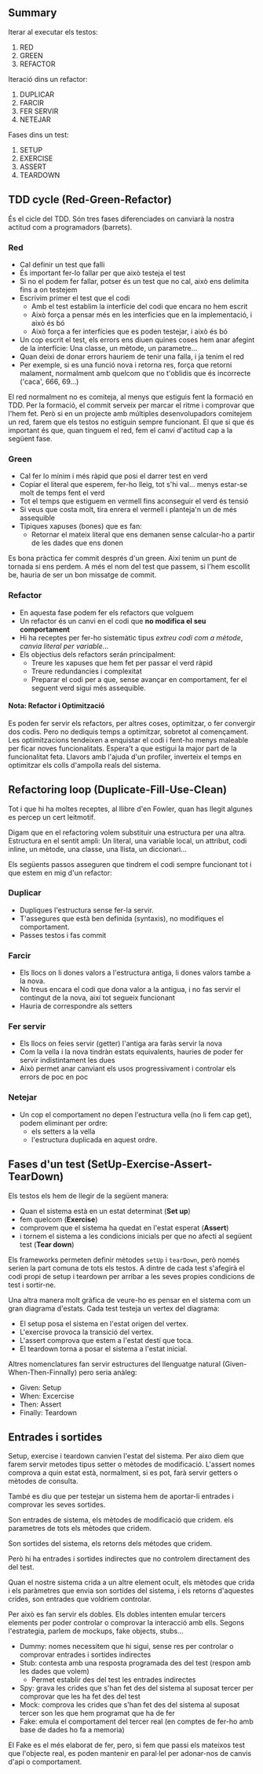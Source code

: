 ## Summary

Iterar al executar els testos:

1. RED
2. GREEN
3. REFACTOR

Iteració dins un refactor:

1. DUPLICAR
2. FARCIR
3. FER SERVIR
4. NETEJAR

Fases dins un test:

1. SETUP
2. EXERCISE
3. ASSERT
4. TEARDOWN

## TDD cycle (Red-Green-Refactor)

És el cicle del TDD.
Són tres fases diferenciades on canviarà la nostra actitud com a programadors (barrets).

### Red

- Cal definir un test que falli
- És important fer-lo fallar per que això testeja el test
- Si no el podem fer fallar, potser és un test que no cal, això ens delimita fins a on testejem
- Escrivim primer el test que el codi
	- Amb el test establim la interfície del codi que encara no hem escrit
	- Això força a pensar més en les interficies que en la implementació, i això és bó
	- Això força a fer interfícies que es poden testejar, i això és bó
- Un cop escrit el test, els errors ens diuen quines coses hem anar afegint de la interfície: Una classe, un mètode, un parametre...
- Quan deixi de donar errors hauriem de tenir una falla, i ja tenim el red
- Per exemple, si es una funció nova i retorna res, força que retorni malament, normalment amb quelcom que no t'oblidis que és incorrecte ('caca', 666, 69...)

El red normalment no es comiteja, al menys que estiguis fent la formació en TDD.
Per la formació, el commit serveix per marcar el ritme i comprovar que l'hem fet.
Però si en un projecte amb múltiples desenvolupadors comitejem un red, farem que els testos no estiguin sempre funcionant.
El que si que és important és que, quan tinguem el red, fem el canvi d'actitud cap a la següent fase.

### Green

- Cal fer lo mínim i més ràpid que posi el darrer test en verd
- Copiar el literal que esperem, fer-ho lleig, tot s'hi val... menys estar-se molt de temps fent el verd
- Tot el temps que estiguem en vermell fins aconseguir el verd és tensió
- Si veus que costa molt, tira enrera el vermell i planteja'n un de més assequible
- Tipiques xapuses (bones) que es fan:
	- Retornar el mateix literal que ens demanen sense calcular-ho a partir de les dades que ens donen

Es bona pràctica fer commit després d'un green.
Així tenim un punt de tornada si ens perdem.
A més el nom del test que passem, si l'hem escollit be, hauria de ser un bon missatge de commit.

### Refactor

- En aquesta fase podem fer els refactors que volguem
- Un refactor és un canvi en el codi que **no modifica el seu comportament**
- Hi ha receptes  per fer-ho sistemàtic tipus _extreu codi com a mètode_, _canvia literal per variable_...
- Els objectius dels refactors serán principalment:
	- Treure les xapuses que hem fet per passar el verd ràpid
	- Treure redundancies i complexitat
	- Preparar el codi per a que, sense avançar en comportament, fer el seguent verd sigui més assequible.

#### Nota: Refactor i Optimització

Es poden fer servir els refactors, per altres coses, optimitzar, o fer convergir dos codis.
Pero no dediquis temps a optimitzar, sobretot al començament.
Les optimitzacions tendeixen a enquistar el codi i fent-ho menys maleable per ficar noves funcionalitats.
Espera't a que estigui la major part de la funcionalitat feta.
Llavors amb l'ajuda d'un profiler, inverteix el temps en optimitzar
els colls d'ampolla reals del sistema.


## Refactoring loop (Duplicate-Fill-Use-Clean)

Tot i que hi ha moltes receptes, al llibre d'en Fowler,
quan has llegit algunes es percep un cert leitmotif.

Digam que en el refactoring volem substituir una estructura per una altra.
Estructura en el sentit ampli: Un literal, una variable local, un attribut,
codi inline, un mètode, una classe, una llista, un diccionari...

Els següents passos asseguren que tindrem el codi sempre funcionant
tot i que estem en mig d'un refactor:

### Duplicar

- Dupliques l'estructura sense fer-la servir.
- T'assegures que està ben definida (syntaxis), no modifiques el comportament.
- Passes testos i fas commit 

### Farcir

- Els llocs on li dones valors a l'estructura antiga, li dones valors tambe a la nova.
- No treus encara el codi que dona valor a la antigua, i no fas servir el contingut de la nova, així tot segueix funcionant
- Hauria de correspondre als setters

### Fer servir

- Els llocs on feies servir (getter) l'antiga ara faràs servir la nova
- Com la vella i la nova tindràn estats equivalents, hauries de poder fer servir indistintament les dues
- Això permet anar canviant els usos progressivament i controlar els errors de poc en poc

### Netejar

- Un cop el comportament no depen l'estructura vella (no li fem cap get), podem eliminant per ordre:
   - els setters a la vella
   - l'estructura duplicada en aquest ordre.


## Fases d'un test (SetUp-Exercise-Assert-TearDown)


Els testos els hem de llegir de la següent manera:

- Quan el sistema està en un estat determinat (**Set up**)
- fem quelcom (**Exercise**)
- comprovem que el sistema ha quedat en l'estat esperat (**Assert**)
- i tornem el sistema a les condicions inicials per que no afecti al següent test (**Tear down**)

Els frameworks permeten definir mètodes `setUp` i `tearDown`,
però només serien la part comuna de tots els testos.
A dintre de cada test s'afegirà el codi propi de setup i teardown
per arribar a les seves propies condicions de test i sortir-ne.

Una altra manera molt gràfica de veure-ho es pensar en el sistema
com un gran diagrama d'estats.
Cada test testeja un vertex del diagrama:

- El setup posa el sistema en l'estat origen del vertex.
- L'exercise provoca la transició del vertex.
- L'assert comprova que estem a l'estat destí que toca.
- El teardown torna a posar el sistema a l'estat inicial.

Altres nomenclatures fan servir estructures del llenguatge natural (Given-When-Then-Finnally) pero seria anàleg:

- Given: Setup
- When: Excercise
- Then: Assert
- Finally: Teardown


## Entrades i sortides

Setup, exercise i teardown canvien l'estat del sistema.
Per aixo diem que farem servir metodes tipus setter o mètodes de modificació.
L'assert nomes comprova a quin estat està,
normalment, si es pot, farà servir getters o mètodes de consulta.

També es diu que per testejar un sistema hem de aportar-li entrades i comprovar les seves sortides.

Son entrades de sistema,
els mètodes de modificació que cridem.
els parametres de tots els mètodes que cridem.

Son sortides del sistema, els retorns dels métodes que cridem.

Però hi ha entrades i sortides indirectes que no controlem directament des del test.

Quan el nostre sistema crida a un altre element ocult,
els mètodes que crida i els paràmetres que envia son sortides del sistema,
i els retorns d'aquestes crides, son entrades que voldriem controlar.

Per això es fan servir els dobles.
Els dobles intenten emular tercers elements per poder controlar o comprovar la interacció amb ells.
Segons l'estrategia, parlem de mockups, fake objects, stubs...

- Dummy: nomes necessitem que hi sigui, sense res per controlar o comprovar entrades i sortides indirectes
- Stub: contesta amb una resposta programada des del test (respon amb les dades que volem)
	- Permet establir des del test les entrades indirectes
- Spy: grava les crides que s'han fet des del sistema al suposat tercer per comprovar que les ha fet des del test
- Mock: comprova les crides que s'han fet des del sistema al suposat tercer son les que hem programat que ha de fer
- Fake: emula el comportament del tercer real (en comptes de fer-ho amb base de dades ho fa a memoria)


El Fake es el més elaborat de fer, pero, si fem que passi els mateixos test que l'objecte real,
es poden mantenir en paral·lel per adonar-nos de canvis d'api o comportament.



